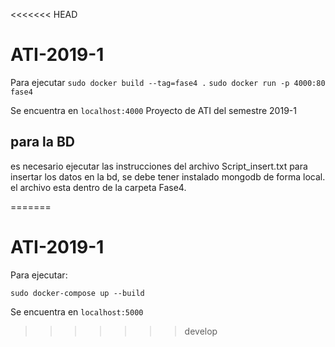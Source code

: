 <<<<<<< HEAD
# ATI-2019-1
Para ejecutar
`sudo docker build --tag=fase4 .`
`sudo docker run -p 4000:80 fase4`

Se encuentra en `localhost:4000`
Proyecto de ATI del semestre 2019-1


## para la BD
es necesario ejecutar las instrucciones del archivo Script_insert.txt para insertar los datos en la bd, se debe tener instalado mongodb de forma local. el archivo esta dentro de la carpeta Fase4.

=======
# ATI-2019-1
Para ejecutar:

`sudo docker-compose up --build`

Se encuentra en `localhost:5000`


>>>>>>> develop
